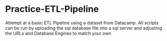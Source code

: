 # Practice-ETL-Pipeline

Attempt at a basic ETL Pipeline using a dataset from Datacamp. 
All scripts can be run by uploading the sql database file into a sql server and adjusting the URLs and Database Engines to match your own
